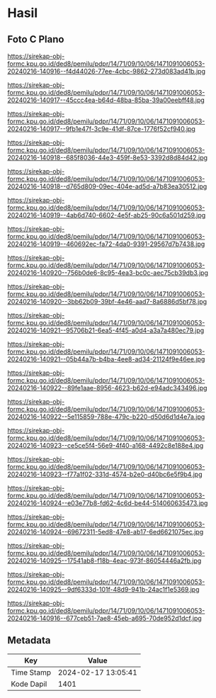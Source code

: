 # Hasil

## Foto C Plano

https://sirekap-obj-formc.kpu.go.id/ded8/pemilu/pdpr/14/71/09/10/06/1471091006053-20240216-140916--f4d44026-77ee-4cbc-9862-273d083ad41b.jpg

https://sirekap-obj-formc.kpu.go.id/ded8/pemilu/pdpr/14/71/09/10/06/1471091006053-20240216-140917--45ccc4ea-b64d-48ba-85ba-39a00eebff48.jpg

https://sirekap-obj-formc.kpu.go.id/ded8/pemilu/pdpr/14/71/09/10/06/1471091006053-20240216-140917--9fb1e47f-3c9e-41df-87ce-1776f52cf940.jpg

https://sirekap-obj-formc.kpu.go.id/ded8/pemilu/pdpr/14/71/09/10/06/1471091006053-20240216-140918--685f8036-44e3-459f-8e53-3392d8d84d42.jpg

https://sirekap-obj-formc.kpu.go.id/ded8/pemilu/pdpr/14/71/09/10/06/1471091006053-20240216-140918--d765d809-09ec-404e-ad5d-a7b83ea30512.jpg

https://sirekap-obj-formc.kpu.go.id/ded8/pemilu/pdpr/14/71/09/10/06/1471091006053-20240216-140919--4ab6d740-6602-4e5f-ab25-90c6a501d259.jpg

https://sirekap-obj-formc.kpu.go.id/ded8/pemilu/pdpr/14/71/09/10/06/1471091006053-20240216-140919--460692ec-fa72-4da0-9391-29567d7b7438.jpg

https://sirekap-obj-formc.kpu.go.id/ded8/pemilu/pdpr/14/71/09/10/06/1471091006053-20240216-140920--756b0de6-8c95-4ea3-bc0c-aec75cb39db3.jpg

https://sirekap-obj-formc.kpu.go.id/ded8/pemilu/pdpr/14/71/09/10/06/1471091006053-20240216-140920--3bb62b09-39bf-4e46-aad7-8a6886d5bf78.jpg

https://sirekap-obj-formc.kpu.go.id/ded8/pemilu/pdpr/14/71/09/10/06/1471091006053-20240216-140921--95706b21-6ea5-4f45-a0d4-a3a7a480ec79.jpg

https://sirekap-obj-formc.kpu.go.id/ded8/pemilu/pdpr/14/71/09/10/06/1471091006053-20240216-140921--05b44a7b-b4ba-4ee8-ad34-21124f9e46ee.jpg

https://sirekap-obj-formc.kpu.go.id/ded8/pemilu/pdpr/14/71/09/10/06/1471091006053-20240216-140922--89fe1aae-8956-4623-b62d-e94adc343496.jpg

https://sirekap-obj-formc.kpu.go.id/ded8/pemilu/pdpr/14/71/09/10/06/1471091006053-20240216-140922--5e115859-788e-479c-b220-d50d6d1d4e7a.jpg

https://sirekap-obj-formc.kpu.go.id/ded8/pemilu/pdpr/14/71/09/10/06/1471091006053-20240216-140923--ce5ce5f4-56e9-4f40-a168-4492c8e188e4.jpg

https://sirekap-obj-formc.kpu.go.id/ded8/pemilu/pdpr/14/71/09/10/06/1471091006053-20240216-140923--f77a1f02-331d-4574-b2e0-d40bc6e5f9b4.jpg

https://sirekap-obj-formc.kpu.go.id/ded8/pemilu/pdpr/14/71/09/10/06/1471091006053-20240216-140924--e03e77b8-fd62-4c6d-be44-514060635473.jpg

https://sirekap-obj-formc.kpu.go.id/ded8/pemilu/pdpr/14/71/09/10/06/1471091006053-20240216-140924--69672311-5ed8-47e8-ab17-6ed6621075ec.jpg

https://sirekap-obj-formc.kpu.go.id/ded8/pemilu/pdpr/14/71/09/10/06/1471091006053-20240216-140925--17541ab8-f18b-4eac-973f-86054446a2fb.jpg

https://sirekap-obj-formc.kpu.go.id/ded8/pemilu/pdpr/14/71/09/10/06/1471091006053-20240216-140925--9df6333d-101f-48d9-941b-24ac1f1e5369.jpg

https://sirekap-obj-formc.kpu.go.id/ded8/pemilu/pdpr/14/71/09/10/06/1471091006053-20240216-140916--677ceb51-7ae8-45eb-a695-70de952d1dcf.jpg


## Metadata

| Key        | Value               |
| ---------- | ------------------- |
| Time Stamp | 2024-02-17 13:05:41 |
| Kode Dapil | 1401                |



